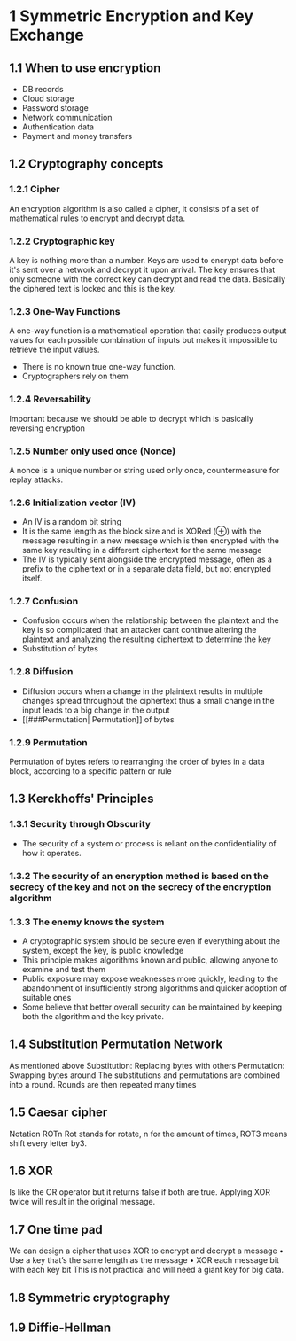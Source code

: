# 1 Symmetric Encryption and Key Exchange
## 1.1 When to use encryption
- DB records
- Cloud storage
- Password storage
- Network communication
- Authentication data
- Payment and money transfers
## 1.2 Cryptography concepts
### 1.2.1 Cipher
An encryption algorithm is also called a cipher, it consists of a set of mathematical rules to encrypt and decrypt data.
### 1.2.2 Cryptographic key
A key is nothing more than a number.
Keys are used to encrypt data before it's sent over a network and decrypt it upon arrival. The key ensures that only someone with the correct key can decrypt and read the data. Basically the ciphered text is locked and this is the key.
### 1.2.3 One-Way Functions
A one-way function is a mathematical operation that easily produces output values for each possible combination of inputs but makes it impossible to retrieve the input values.
- There is no known true one-way function.
- Cryptographers rely on them
### 1.2.4 Reversability
Important because we should be able to decrypt which is basically reversing encryption

### 1.2.5 Number only used once (Nonce)
A nonce is a unique number or string used only once, countermeasure for replay attacks.

### 1.2.6 Initialization vector (IV)
- An IV is a random bit string 
- It is the same length as the block size and is XORed (⊕) with the message resulting in a new message which is then encrypted with the same key resulting in a different ciphertext for the same message
- The IV is typically sent alongside the encrypted message, often as a prefix to the ciphertext or in a separate data field, but not encrypted itself.
### 1.2.7 Confusion 
- Confusion occurs when the relationship between the plaintext and the key is so complicated that an attacker cant continue altering the plaintext and analyzing the resulting ciphertext to determine the key
- Substitution of bytes
### 1.2.8 Diffusion 
- Diffusion occurs when a change in the plaintext results in multiple changes spread throughout the ciphertext thus a small change in the input leads to a big change in the output
- [[###Permutation| Permutation]] of bytes
### 1.2.9 Permutation
Permutation of bytes refers to rearranging the order of bytes in a data block, according to a specific pattern or rule

## 1.3 Kerckhoffs' Principles
### 1.3.1 Security through Obscurity
- The security of a system or process is reliant on the confidentiality of how it operates.
### 1.3.2 The security of an encryption method is based on the secrecy of the key and not on the secrecy of the encryption algorithm

### 1.3.3 The enemy knows the system
- A cryptographic system should be secure even if everything about the system, except the key, is public knowledge
- This principle makes algorithms known and public, allowing anyone to examine and test them 
- Public exposure may expose weaknesses more quickly, leading to the abandonment of insufficiently strong algorithms and quicker adoption of suitable ones  
- Some believe that better overall security can be maintained by keeping both the algorithm and the key private.


## 1.4 Substitution Permutation Network
As mentioned above
Substitution: Replacing bytes with others 
Permutation: Swapping bytes around 
The substitutions and permutations are combined into a round. 
Rounds are then repeated many times

## 1.5 Caesar cipher
Notation ROTn
Rot stands for rotate, n for the amount of times, ROT3 means shift every letter by3.

## 1.6 XOR
Is like the OR operator but it returns false if both are true.
Applying XOR twice will result in the original message.

## 1.7 One time pad
We can design a cipher that uses XOR to encrypt and decrypt a message
• Use a key that’s the same length as the message
• XOR each message bit with each key bit
This is not practical and will need a giant key for big data.

## 1.8 Symmetric cryptography


## 1.9 Diffie-Hellman